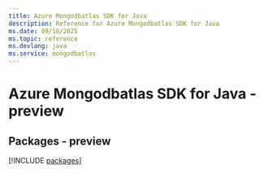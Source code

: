 ```yaml
---
title: Azure Mongodbatlas SDK for Java
description: Reference for Azure Mongodbatlas SDK for Java
ms.date: 09/16/2025
ms.topic: reference
ms.devlang: java
ms.service: mongodbatlas
---
```

# Azure Mongodbatlas SDK for Java - preview
## Packages - preview
[!INCLUDE [packages](mongodbatlas-index.md)]